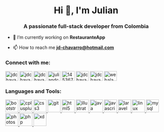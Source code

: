 <h1 align="center">Hi 👋, I'm Julian</h1>
<h3 align="center">A passionate full-stack developer from Colombia</h3>

- 🔭 I’m currently working on **RestauranteApp**

- 📫 How to reach me **jd-chavarro@hotmail.com**

<h3 align="left">Connect with me:</h3>
<p align="left">
<a href="https://codepen.io/jdchavarro" target="blank"><img align="center" src="https://cdn.jsdelivr.net/npm/simple-icons@3.0.1/icons/codepen.svg" alt="jdchavarro" height="30" width="40" /></a>
<a href="https://dev.to/jdchavarro" target="blank"><img align="center" src="https://cdn.jsdelivr.net/npm/simple-icons@3.0.1/icons/dev-dot-to.svg" alt="jdchavarro" height="30" width="40" /></a>
<a href="https://twitter.com/jdchavarro" target="blank"><img align="center" src="https://cdn.jsdelivr.net/npm/simple-icons@3.0.1/icons/twitter.svg" alt="jdchavarro" height="30" width="40" /></a>
<a href="https://linkedin.com/in/juliandchavarro" target="blank"><img align="center" src="https://cdn.jsdelivr.net/npm/simple-icons@3.0.1/icons/linkedin.svg" alt="juliandchavarro" height="30" width="40" /></a>
<a href="https://stackoverflow.com/users/14536716" target="blank"><img align="center" src="https://cdn.jsdelivr.net/npm/simple-icons@3.0.1/icons/stackoverflow.svg" alt="14536716" height="30" width="40" /></a>
<a href="https://instagram.com/jdchavarro" target="blank"><img align="center" src="https://cdn.jsdelivr.net/npm/simple-icons@3.0.1/icons/instagram.svg" alt="jdchavarro" height="30" width="40" /></a>
<a href="https://www.behance.net/jdchavarro" target="blank"><img align="center" src="https://cdn.jsdelivr.net/npm/simple-icons@3.0.1/icons/behance.svg" alt="jdchavarro" height="30" width="40" /></a>
<a href="https://www.youtube.com/c/webalantacode" target="blank"><img align="center" src="https://cdn.jsdelivr.net/npm/simple-icons@3.0.1/icons/youtube.svg" alt="webalantacode" height="30" width="40" /></a>
</p>

<h3 align="left">Languages and Tools:</h3>
<p align="left"> <a href="https://getbootstrap.com" target="_blank"> <img src="https://devicons.github.io/devicon/devicon.git/icons/bootstrap/bootstrap-plain.svg" alt="bootstrap" width="40" height="40"/> </a> <a href="https://www.w3schools.com/cpp/" target="_blank"> <img src="https://devicons.github.io/devicon/devicon.git/icons/cplusplus/cplusplus-original.svg" alt="cplusplus" width="40" height="40"/> </a> <a href="https://www.w3schools.com/css/" target="_blank"> <img src="https://devicons.github.io/devicon/devicon.git/icons/css3/css3-original-wordmark.svg" alt="css3" width="40" height="40"/> </a> <a href="https://git-scm.com/" target="_blank"> <img src="https://www.vectorlogo.zone/logos/git-scm/git-scm-icon.svg" alt="git" width="40" height="40"/> </a> <a href="https://www.w3.org/html/" target="_blank"> <img src="https://devicons.github.io/devicon/devicon.git/icons/html5/html5-original-wordmark.svg" alt="html5" width="40" height="40"/> </a> <a href="https://www.adobe.com/in/products/illustrator.html" target="_blank"> <img src="https://www.vectorlogo.zone/logos/adobe_illustrator/adobe_illustrator-icon.svg" alt="illustrator" width="40" height="40"/> </a> <a href="https://www.java.com" target="_blank"> <img src="https://devicons.github.io/devicon/devicon.git/icons/java/java-original-wordmark.svg" alt="java" width="40" height="40"/> </a> <a href="https://developer.mozilla.org/en-US/docs/Web/JavaScript" target="_blank"> <img src="https://devicons.github.io/devicon/devicon.git/icons/javascript/javascript-original.svg" alt="javascript" width="40" height="40"/> </a> <a href="https://laravel.com/" target="_blank"> <img src="https://devicons.github.io/devicon/devicon.git/icons/laravel/laravel-plain-wordmark.svg" alt="laravel" width="40" height="40"/> </a> <a href="https://www.linux.org/" target="_blank"> <img src="https://devicons.github.io/devicon/devicon.git/icons/linux/linux-original.svg" alt="linux" width="40" height="40"/> </a> <a href="https://www.mysql.com/" target="_blank"> <img src="https://devicons.github.io/devicon/devicon.git/icons/mysql/mysql-original-wordmark.svg" alt="mysql" width="40" height="40"/> </a> <a href="https://www.photoshop.com/en" target="_blank"> <img src="https://devicons.github.io/devicon/devicon.git/icons/photoshop/photoshop-plain.svg" alt="photoshop" width="40" height="40"/> </a> <a href="https://www.php.net" target="_blank"> <img src="https://devicons.github.io/devicon/devicon.git/icons/php/php-original.svg" alt="php" width="40" height="40"/> </a> <a href="https://www.adobe.com/products/xd.html" target="_blank"> <img src="https://cdn.worldvectorlogo.com/logos/adobe-xd.svg" alt="xd" width="40" height="40"/> </a> </p>

